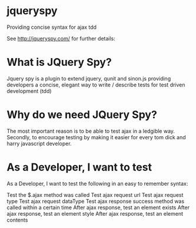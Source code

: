 jqueryspy
=========

Providing concise syntax for ajax tdd

See <a href="http://jqueryspy.com/">http://jqueryspy.com/</a> for further details:

What is JQuery Spy?
==

Jquery spy is a plugin to extend jquery, qunit and sinon.js providing developers a concise, elegant way to write / describe tests for test driven development (tdd)

Why do we need JQuery Spy?
=========

The most important reason is to be able to test ajax in a ledgible way.
Secondly, to encourage testing by making it easier for every tom dick and harry javascript developer.

As a Developer, I want to test
=========

As a Developer, I want to test the following in an easy to remember syntax:

Test the $.ajax method was called
Test ajax request url
Test ajax request type
Test ajax request dataType
Test ajax response success method was called within a certain time
After ajax response, test an element exists
After ajax response, test an element style
After ajax response, test an element contents

				
